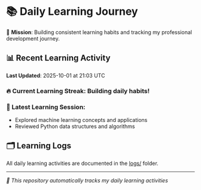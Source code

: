 # 📚 Daily Learning Journey

🎯 **Mission**: Building consistent learning habits and tracking my professional development journey.

## 📊 Recent Learning Activity

**Last Updated**: 2025-10-01 at 21:03 UTC

### 🔥 Current Learning Streak: Building daily habits!

### 📝 Latest Learning Session:
- Explored machine learning concepts and applications
- Reviewed Python data structures and algorithms

## 🗂️ Learning Logs

All daily learning activities are documented in the [logs/](./logs/) folder.

---
*🤖 This repository automatically tracks my daily learning activities*
